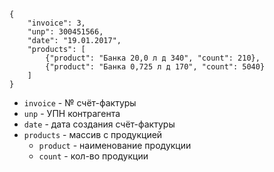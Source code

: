 ```
{
    "invoice": 3,
    "unp": 300451566,
    "date": "19.01.2017",
    "products": [
        {"product": "Банка 20,0 л д 340", "count": 210},
        {"product": "Банка 0,725 л д 170", "count": 5040}
    ]
}
```

- `invoice` - № счёт-фактуры
- `unp` - УПН контрагента
- `date` - дата создания счёт-фактуры
- `products` - массив с продукцией
    - `product` - наименование продукции
    - `count` - кол-во продукции
